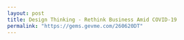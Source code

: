 ```yaml
---
layout: post
title: Design Thinking - Rethink Business Amid COVID-19
permalink: "https://gems.gevme.com/260620DT"
---
```

